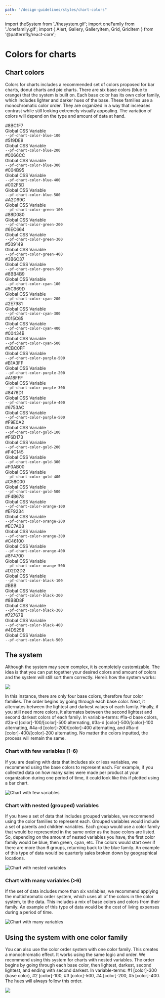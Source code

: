 ```yaml
---
path: "/design-guidelines/styles/chart-colors"
---
```

import theSystem from './thesystem.gif';
import oneFamily from './onefamily.gif';
import { Alert, Gallery, GalleryItem, Grid, GridItem } from '@patternfly/react-core';

# Colors for charts
## Chart colors

Colors for charts includes a recommended set of colors proposed for bar charts, donut charts and pie charts. There are six base colors (blue to orange) that the system is built on. Each base color has its own color family, which includes lighter and darker hues of the base. These families use a monochromatic color order. They are organized in a way that increases contrast while still looking extremely visually appealing. The variation of colors will depend on the type and amount of data at hand.

<Grid>
    <GridItem span={2}>
        <Grid>
            <GridItem span={12}>
                <div className="chart-colors-gallery--blue-1"></div>
            </GridItem>
            <GridItem span={12}>
            <div class="chart-colors-gallery--information">
                <div>#8BC1F7</div>
                <div class="css-var-text">Global CSS Variable</div>
                <div><code>--pf-chart-color-blue-100</code></div>
            </div>
            </GridItem>
        </Grid>
    </GridItem>
    <GridItem span={2}>
        <Grid>
        <GridItem span={12}>
            <div className="chart-colors-gallery--blue-2"></div>
        </GridItem>
        <GridItem span={12}>
            <div class="chart-colors-gallery--information">
            <div>#519DE9</div>
            <div class="css-var-text">Global CSS Variable</div>
            <div><code>--pf-chart-color-blue-200</code></div>
            </div>
        </GridItem>
        </Grid>
    </GridItem>
    <GridItem span={2}>
        <Grid>
            <GridItem span={12}>
                <div className="chart-colors-gallery--blue-3"></div>
            </GridItem>
            <GridItem span={12}>
                <div class="chart-colors-gallery--information">
                <div>#0066CC</div>
                <div class="css-var-text">Global CSS Variable</div>
                <div><code>--pf-chart-color-blue-300</code></div>
                </div>
            </GridItem>
        </Grid>
    </GridItem>
    <GridItem span={2}>
        <Grid>
            <GridItem span={12}>
                <div className="chart-colors-gallery--blue-4"></div>
            </GridItem>
            <GridItem span={12}>
                <div class="chart-colors-gallery--information">
                <div>#004B95</div>
                <div class="css-var-text">Global CSS Variable</div>
                <div><code>--pf-chart-color-blue-400</code></div>
                </div>
            </GridItem>
        </Grid>
    </GridItem>
    <GridItem span={2}>
        <Grid>
            <GridItem span={12}>
                <div className="chart-colors-gallery--blue-5"></div>
            </GridItem>
            <GridItem span={12}>
                <div class="chart-colors-gallery--information">
                <div>#002F5D</div>
                <div class="css-var-text">Global CSS Variable</div>
                <div><code>--pf-chart-color-blue-500</code></div>
                </div>
            </GridItem>
        </Grid>
    </GridItem>
    <GridItem span={2}>
    </GridItem>
    <GridItem span={2}>
        <Grid>
            <GridItem span={12}>
                <div className="chart-colors-gallery--green-1"></div>
            </GridItem>
            <GridItem span={12}>
                <div class="chart-colors-gallery--information">
                <div>#A2D99C</div>
                <div class="css-var-text">Global CSS Variable</div>
                <div><code>--pf-chart-color-green-100</code></div>
                </div>
            </GridItem>
        </Grid>
    </GridItem>
    <GridItem span={2}>
        <Grid>
            <GridItem span={12}>
                <div className="chart-colors-gallery--green-2"></div>
            </GridItem>
            <GridItem span={12}>
                <div class="chart-colors-gallery--information">
                <div>#88D080</div>
                <div class="css-var-text">Global CSS Variable</div>
                <div><code>--pf-chart-color-green-200</code></div>
                </div>
            </GridItem>
        </Grid>
    </GridItem>
    <GridItem span={2}>
        <Grid>
            <GridItem span={12}>
                <div className="chart-colors-gallery--green-3"></div>
            </GridItem>
            <GridItem span={12}>
                <div class="chart-colors-gallery--information">
                <div>#6EC664</div>
                <div class="css-var-text">Global CSS Variable</div>
                <div><code>--pf-chart-color-green-300</code></div>
                </div>
            </GridItem>
        </Grid>
    </GridItem>
    <GridItem span={2}>
        <Grid>
            <GridItem span={12}>
                <div className="chart-colors-gallery--green-4"></div>
            </GridItem>
            <GridItem span={12}>
                <div class="chart-colors-gallery--information">
                <div>#509149</div>
                <div class="css-var-text">Global CSS Variable</div>
                <div><code>--pf-chart-color-green-400</code></div>
                </div>
            </GridItem>
        </Grid>
     </GridItem>
    <GridItem span={2}>
        <Grid>
            <GridItem span={12}>
                <div className="chart-colors-gallery--green-5"></div>
            </GridItem>
            <GridItem span={12}>
                <div class="chart-colors-gallery--information">
                <div>#3B6C37</div>
                <div class="css-var-text">Global CSS Variable</div>
                <div><code>--pf-chart-color-green-500</code></div>
                </div>
            </GridItem>
        </Grid>
    </GridItem>
    <GridItem span={2}>
    </GridItem>
    <GridItem span={2}>
        <Grid>
            <GridItem span={12}>
                <div className="chart-colors-gallery--cyan-1"></div>
            </GridItem>
            <GridItem span={12}>
                <div class="chart-colors-gallery--information">
                <div>#8BB4B9</div>
                <div class="css-var-text">Global CSS Variable</div>
                <div><code>--pf-chart-color-cyan-100</code></div>
                </div>
            </GridItem>
        </Grid>
     </GridItem>
    <GridItem span={2}>
        <Grid>
            <GridItem span={12}>
                <div className="chart-colors-gallery--cyan-2"></div>
            </GridItem>
            <GridItem span={12}>
                <div class="chart-colors-gallery--information">
                <div>#5C969D</div>
                <div class="css-var-text">Global CSS Variable</div>
                <div><code>--pf-chart-color-cyan-200</code></div>
                </div>
            </GridItem>
        </Grid>
    </GridItem>
    <GridItem span={2}>
        <Grid>
            <GridItem span={12}>
                <div className="chart-colors-gallery--cyan-3"></div>
            </GridItem>
            <GridItem span={12}>
                <div class="chart-colors-gallery--information">
                <div>#2E7981</div>
                <div class="css-var-text">Global CSS Variable</div>
                <div><code>--pf-chart-color-cyan-300</code></div>
                </div>
            </GridItem>
        </Grid>
    </GridItem>
    <GridItem span={2}>
        <Grid>
            <GridItem span={12}>
                <div className="chart-colors-gallery--cyan-4"></div>
            </GridItem>
            <GridItem span={12}>
                <div class="chart-colors-gallery--information">
                <div>#015C65</div>
                <div class="css-var-text">Global CSS Variable</div>
                <div><code>--pf-chart-color-cyan-400</code></div>
                </div>
            </GridItem>
        </Grid>
    </GridItem>
    <GridItem span={2}>
        <Grid>
            <GridItem span={12}>
                <div className="chart-colors-gallery--cyan-5"></div>
            </GridItem>
            <GridItem span={12}>
                <div class="chart-colors-gallery--information">
                <div>#00434B</div>
                <div class="css-var-text">Global CSS Variable</div>
                <div><code>--pf-chart-color-cyan-500</code></div>
                </div>
            </GridItem>
        </Grid>
    </GridItem>
    <GridItem span={2}>
    </GridItem>
    <GridItem span={2}>
        <Grid>
            <GridItem span={12}>
                <div className="chart-colors-gallery--purple-1"></div>
            </GridItem>
            <GridItem span={12}>
                <div class="chart-colors-gallery--information">
                <div>#CBC0FF</div>
                <div class="css-var-text">Global CSS Variable</div>
                <div><code>--pf-chart-color-purple-500</code></div>
                </div>
            </GridItem>
        </Grid>
    </GridItem>
    <GridItem span={2}>
        <Grid>
            <GridItem span={12}>
                <div className="chart-colors-gallery--purple-2"></div>
            </GridItem>
            <GridItem span={12}>
                <div class="chart-colors-gallery--information">
                <div>#B1A3FF</div>
                <div class="css-var-text">Global CSS Variable</div>
                <div><code>--pf-chart-color-purple-200</code></div>
                </div>
            </GridItem>
        </Grid>
    </GridItem>
    <GridItem span={2}>
        <Grid>
            <GridItem span={12}>
                <div className="chart-colors-gallery--purple-3"></div>
            </GridItem>
            <GridItem span={12}>
                <div class="chart-colors-gallery--information">
                <div>#A18FFF</div>
                <div class="css-var-text">Global CSS Variable</div>
                <div><code>--pf-chart-color-purple-300</code></div>
                </div>
            </GridItem>
        </Grid>
    </GridItem>
    <GridItem span={2}>
        <Grid>
            <GridItem span={12}>
                <div className="chart-colors-gallery--purple-4"></div>
            </GridItem>
            <GridItem span={12}>
                <div class="chart-colors-gallery--information">
                <div>#8476D1</div>
                <div class="css-var-text">Global CSS Variable</div>
                <div><code>--pf-chart-color-purple-400</code></div>
                </div>
            </GridItem>
        </Grid>
    </GridItem>
    <GridItem span={2}>
        <Grid>
            <GridItem span={12}>
                <div className="chart-colors-gallery--purple-5"></div>
            </GridItem>
            <GridItem span={12}>
                <div class="chart-colors-gallery--information">
                <div>#6753AC</div>
                <div class="css-var-text">Global CSS Variable</div>
                <div><code>--pf-chart-color-purple-500</code></div>
                </div>
            </GridItem>
        </Grid>
    </GridItem>
    <GridItem span={2}>
    </GridItem>
    <GridItem span={2}>
        <Grid>
            <GridItem span={12}>
                <div className="chart-colors-gallery--gold-1"></div>
            </GridItem>
            <GridItem span={12}>
                <div class="chart-colors-gallery--information">
                <div>#F9E0A2</div>
                <div class="css-var-text">Global CSS Variable</div>
                <div><code>--pf-chart-color-gold-100</code></div>
                </div>
            </GridItem>
        </Grid>
    </GridItem>
    <GridItem span={2}>
        <Grid>
            <GridItem span={12}>
                <div className="chart-colors-gallery--gold-2"></div>
            </GridItem>
            <GridItem span={12}>
                <div class="chart-colors-gallery--information">
                <div>#F6D173</div>
                <div class="css-var-text">Global CSS Variable</div>
                <div><code>--pf-chart-color-gold-200</code></div>
                </div>
            </GridItem>
        </Grid>
    </GridItem>
    <GridItem span={2}>
        <Grid>
            <GridItem span={12}>
                <div className="chart-colors-gallery--gold-3"></div>
            </GridItem>
            <GridItem span={12}>
                <div class="chart-colors-gallery--information">
                <div>#F4C145</div>
                <div class="css-var-text">Global CSS Variable</div>
                <div><code>--pf-chart-color-gold-300</code></div>
                </div>
            </GridItem>
        </Grid>
    </GridItem>
    <GridItem span={2}>
        <Grid>
            <GridItem span={12}>
                <div className="chart-colors-gallery--gold-4"></div>
            </GridItem>
            <GridItem span={12}>
                <div class="chart-colors-gallery--information">
                <div>#F0AB00</div>
                <div class="css-var-text">Global CSS Variable</div>
                <div><code>--pf-chart-color-gold-400</code></div>
                </div>
            </GridItem>
        </Grid>
    </GridItem>
    <GridItem span={2}>
        <Grid>
            <GridItem span={12}>
                <div className="chart-colors-gallery--gold-5"></div>
            </GridItem>
            <GridItem span={12}>
                <div class="chart-colors-gallery--information">
                <div>#C58C00</div>
                <div class="css-var-text">Global CSS Variable</div>
                <div><code>--pf-chart-color-gold-500</code></div>
                </div>
            </GridItem>
        </Grid>
    </GridItem>
    <GridItem span={2}>
    </GridItem>
    <GridItem span={2}>
        <Grid>
            <GridItem span={12}>
                <div className="chart-colors-gallery--orange-1"></div>
            </GridItem>
            <GridItem span={12}>
                <div class="chart-colors-gallery--information">
                <div>#F4B678</div>
                <div class="css-var-text">Global CSS Variable</div>
                <div><code>--pf-chart-color-orange-100</code></div>
                </div>
            </GridItem>
        </Grid>
    </GridItem>
    <GridItem span={2}>
        <Grid>
            <GridItem span={12}>
                <div className="chart-colors-gallery--orange-2"></div>
            </GridItem>
            <GridItem span={12}>
                <div class="chart-colors-gallery--information">
                <div>#EF9234</div>
                <div class="css-var-text">Global CSS Variable</div>
                <div><code>--pf-chart-color-orange-200</code></div>
                </div>
            </GridItem>
        </Grid>
    </GridItem>
    <GridItem span={2}>
        <Grid>
            <GridItem span={12}>
                <div className="chart-colors-gallery--orange-3"></div>
            </GridItem>
            <GridItem span={12}>
                <div class="chart-colors-gallery--information">
                <div>#EC7A08</div>
                <div class="css-var-text">Global CSS Variable</div>
                <div><code>--pf-chart-color-orange-300</code></div>
                </div>
            </GridItem>
        </Grid>
    </GridItem>
    <GridItem span={2}>
        <Grid>
            <GridItem span={12}>
                <div className="chart-colors-gallery--orange-4"></div>
            </GridItem>
            <GridItem span={12}>
                <div class="chart-colors-gallery--information">
                <div>#C46100</div>
                <div class="css-var-text">Global CSS Variable</div>
                <div><code>--pf-chart-color-orange-400</code></div>
                </div>
            </GridItem>
        </Grid>
    </GridItem>
    <GridItem span={2}>
        <Grid>
            <GridItem span={12}>
                <div className="chart-colors-gallery--orange-5"></div>
            </GridItem>
            <GridItem span={12}>
                <div class="chart-colors-gallery--information">
                <div>#8F4700</div>
                <div class="css-var-text">Global CSS Variable</div>
                <div><code>--pf-chart-color-orange-500</code></div>
                </div>
            </GridItem>
        </Grid>
    </GridItem>
    <GridItem span={2}>
    </GridItem>
    <GridItem span={2}>
        <Grid>
            <GridItem span={12}>
                <div className="chart-colors-gallery--black-1"></div>
            </GridItem>
            <GridItem span={12}>
                <div class="chart-colors-gallery--information">
                <div>#D2D2D2</div>
                <div class="css-var-text">Global CSS Variable</div>
                <div><code>--pf-chart-color-black-100</code></div>
                </div>
            </GridItem>
        </Grid>
    </GridItem>
    <GridItem span={2}>
        <Grid>
            <GridItem span={12}>
                <div className="chart-colors-gallery--black-2"></div>
            </GridItem>
            <GridItem span={12}>
                <div class="chart-colors-gallery--information">
                <div>#BBB</div>
                <div class="css-var-text">Global CSS Variable</div>
                <div><code>--pf-chart-color-black-200</code></div>
                </div>
            </GridItem>
        </Grid>
    </GridItem>
    <GridItem span={2}>
        <Grid>
            <GridItem span={12}>
                <div className="chart-colors-gallery--black-3"></div>
            </GridItem>
            <GridItem span={12}>
                <div class="chart-colors-gallery--information">
                <div>#8B8D8F</div>
                <div class="css-var-text">Global CSS Variable</div>
                <div><code>--pf-chart-color-black-300</code></div>
                </div>
            </GridItem>
        </Grid>
    </GridItem>
    <GridItem span={2}>
        <Grid>
            <GridItem span={12}>
                <div className="chart-colors-gallery--black-4"></div>
            </GridItem>
            <GridItem span={12}>
                <div class="chart-colors-gallery--information">
                <div>#72767B</div>
                <div class="css-var-text">Global CSS Variable</div>
                <div><code>--pf-chart-color-black-400</code></div>
                </div>
            </GridItem>
        </Grid>
    </GridItem>
    <GridItem span={2}>
        <Grid>
            <GridItem span={12}>
                <div className="chart-colors-gallery--black-5"></div>
            </GridItem>
            <GridItem span={12}>
                <div class="chart-colors-gallery--information">
                <div>#4D5258</div>
                <div class="css-var-text">Global CSS Variable</div>
                <div><code>--pf-chart-color-black-500</code></div>
                </div>
            </GridItem>
        </Grid>
    </GridItem>
    <GridItem span={2}>
    </GridItem>
</Grid>

## The system
Although the system may seem complex, it is completely customizable. The idea is that you can put together your desired colors and amount of colors and the system will still sort them correctly. Here’s how the system works:

<img src={theSystem} />

In this instance, there are only four base colors, therefore four color families. The order begins by going through each base color. Next, it alternates between the lightest and darkest values of each family. Finally, if you still need more colors, it alternates between the second lightest and second darkest colors of each family. In variable-terms: #1a-d base colors, #2a-d [color]-100/[color]-500 alternating, #3a-d [color]-500/[color]-100 alternating, #4a-d [color]-200/[color]-400 alternating, and #5a-d [color]-400/[color]-200 alternating. No matter the colors inputted, the process will remain the same.

### Chart with few variables (1-6)

If you are dealing with data that includes six or less variables, we recommend using the base colors to represent each. For example, if you collected data on how many sales were made per product at your organization during one period of time, it could look like this if plotted using a bar chart.

![Chart with few variables](fewvariables.png)

### Chart with nested (grouped) variables

If you have a set of data that includes grouped variables, we recommend using the color families to represent each. Grouped variables would include a set of parents and children variables. Each group would use a color family that would be represented in the same order as the base colors are listed. So, depending on the amount of nested variables you have, the first color family would be blue, then green, cyan, etc. The colors would start over if there are more than 6 groups, returning back to the blue family. An example of this type of data would be quarterly sales broken down by geographical locations.

![Chart with nested variables](nestedvariables.png)

### Chart with many variables (>6)

If the set of data includes more than six variables, we recommend applying the multichromatic order system, which uses all of the colors in the color system, to the data. This includes a mix of base colors and colors from their family. An example of this type of data would be the cost of living expenses during a period of time.

![Chart with many variables](manyvariables.png)

## Using the system with one color family

You can also use the color order system with one color family. This creates a monochromatic effect. It works using the same logic and order. We recommend using this system for charts with nested variables. The order begins by going through each base color, then lightest, darkest, second lightest, and ending with second darkest. In variable-terms: #1 [color]-300 (base color), #2 [color]-100, #3 [color]-500, #4 [color]-200, #5 [color]-400. The hues will always follow this order.

<img src={oneFamily} />
